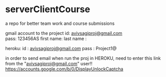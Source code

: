 # serverClientCourse
a repo for better team work and course submissions


gmail account to the project 
id: avivsagiproj@gmail.com  
pass: 123456AS
first name: 
last name : 


heroku:
id : avivsagiproj@gmail.com 
pass : Project1@

in order to send email when run the proj in HEROKU, need to enter this link from the "avivsagiproj@gmail.com" user!!
https://accounts.google.com/b/0/DisplayUnlockCaptcha
